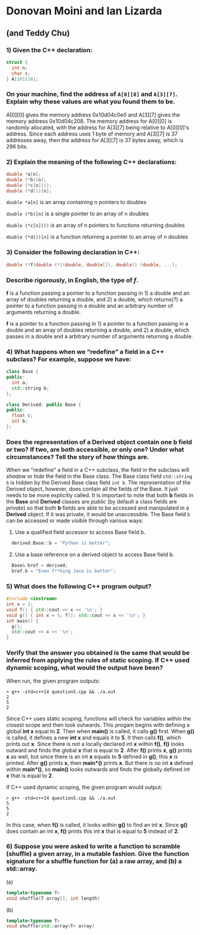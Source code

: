 # Donovan Moini and Ian Lizarda

## (and Teddy Chu)

### 1) Given the C++ declaration:

```C++
struct {
  int n;
  char c;
} A[10][10];
```

### On your machine, find the address of `A[0][0]` and `A[3][7]`. Explain why these values are what you found them to be.

A[0][0] gives the memory address 0x10d04c0e0 and A[3][7] gives the memory address 0x10d04c208.
The memory address for A[0][0] is randomly allocated, with the address for A[3][7] being relative to
A[0][0]'s address. Since each address uses 1 byte of memory and A[3][7] is 37 addresses away, then the
address for A[3][7] is 37 bytes away, which is 296 bits.

### 2) Explain the meaning of the following C++ declarations:

```C++
double *a[n];
double (*b)[n];
double (*c[n])();
double (*d())[n];
```

`double *a[n]` is an array containing n pointers to doubles

`double (*b)[n]` is a single pointer to an array of n doubles

`double (*c[n])()` is an array of n pointers to functions returning doubles

`double (*d())[n]` is a function returning a pointer to an array of n doubles

### 3) Consider the following declaration in C++:

```C++
double (*f(double (*)(double, double[]), double)) (double, ...);
```

### Describe rigorously, in English, the type of _f_.

**f** is a function passing a pointer to a function passing in 1) a double and an array of doubles returning a double, and 2) a double, which returns(?) a pointer to a function passing in a double and an arbitrary number of arguments returning a double.

**f** is a pointer to a function passing in 1) a pointer to a function passing in a double and an array of doubles returning a double, and 2) a double, which passes in a double and a arbitrary number of arguments returning a double.

### 4) What happens when we “redefine” a field in a C++ subclass? For example, suppose we have:

```C++
class Base {
public:
  int a;
  std::string b;
};

class Derived: public Base {
public:
  float c;
  int b;
};
```

### Does the representation of a Derived object contain one b field or two? If two, are both accessible, or only one? Under what circumstances? Tell the story of how things are.

When we "redefine" a field in a C++ subclass, the field in the subclass will _shadow_ or _hide_ the field in the Base class.
The Base class field `std::string b` is hidden by the Derived Base class field `int b`.
The representation of the Derived object, however, does contain all the fields of the Base. It just needs to be more explicitly called.
It is important to note that both **b** fields in the **Base** and **Derived** classes are _public_ (by default a class fields are _private_) so that both **b** fields are able to be accessed and manipulated in a **Derived** object. If it was private, it would be unaccessible.
The Base field `b` can be accessed or made _visible_ through various ways:

1. Use a qualified field accessor to access Base field b.

```C++
  derived.Base::b = "Python is better";
```

2. Use a base reference on a derived object to access Base field b.

```C++
  Base& bref = derived;
  bref.b = "Even f**king Java is better";
```

### 5) What does the following C++ program output?

```C++
#include <iostream>
int x = 2;
void f() { std::cout << x << '\n'; }
void g() { int x = 5; f(); std::cout << x << '\n'; }
int main() {
  g();
  std::cout << x << '\n';
}
```

### Verify that the answer you obtained is the same that would be inferred from applying the rules of static scoping. If C++ used dynamic scoping, what would the output have been?

When run, the given program outputs:

```shell
> g++ -std=c++14 question5.cpp && ./a.out
2
5
2
```

Since C++ uses static scoping, functions will check for variables within the closest scope and then look outwards.
This progam begins with defining a global **int x** equal to **2**.
Then when **main()** is called, it calls **g()** first. When **g()** is called, it defines a new **int x** and equals it to **5**.
It then calls **f()**, which prints out **x**.
Since there is not a locally declared int **x** within **f()**, **f()** looks outward and finds the global **x** that is equal to **2**.
After **f()** prints **x**, **g()** prints **x** as well, but since there is an int **x** equals to **5** defined in **g()**, this **x** is printed.
After **g()** prints **x**, then **main\*()** prints **x**.
But there is no int **x** defined within **main\*()**, so **main()** looks outwards and finds the globally defined int **x** that is equal to **2**.

If C++ used dynamic scoping, the given program would output:

```shell
> g++ -std=c++14 question5.cpp && ./a.out
5
5
2
```

In this case, when **f()** is called, it looks within **g()** to find an int **x**.
Since **g()** does contain an int **x**, **f()** prints this int **x** that is equal to **5** instead of **2**.

### 6) Suppose you were asked to write a function to scramble (shuffle) a given array, in a mutable fashion. Give the function signature for a shuffle function for (a) a raw array, and (b) a std::array.

(a)

```C++
template<typename T>
void shuffle(T array[], int length)
```

(b)

```C++
template<typename T>
void shuffle(std::array<T> array)
```
